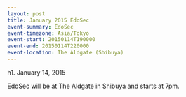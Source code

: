 ```yaml
---
layout: post
title: January 2015 EdoSec
event-summary: EdoSec
event-timezone: Asia/Tokyo
event-start: 20150114T190000
event-end: 20150114T220000
event-location: The Aldgate (Shibuya)
---
```


h1. January 14, 2015

EdoSec will be at The Aldgate in Shibuya and starts at 7pm.
